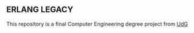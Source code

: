 ## ERLANG LEGACY

This repository is a final Computer Engineering degree project from [UdG](https://www.udg.edu/ca/eps)
